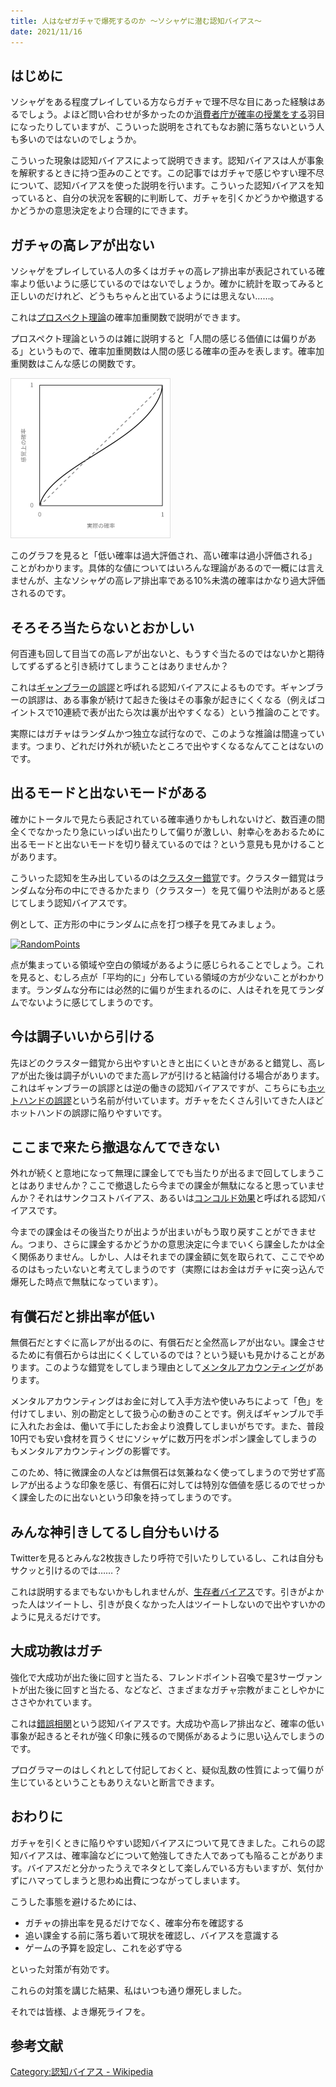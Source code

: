 ```yaml
---
title: 人はなぜガチャで爆死するのか ～ソシャゲに潜む認知バイアス～
date: 2021/11/16
---
```


## はじめに

ソシャゲをある程度プレイしている方ならガチャで理不尽な目にあった経験はあるでしょう。よほど問い合わせが多かったのか[消費者庁が確率の授業をする](http://www.kokusen.go.jp/t_box/data/t_box-faq_qa2018_09.html)羽目になったりしていますが、こういった説明をされてもなお腑に落ちないという人も多いのではないのでしょうか。

こういった現象は認知バイアスによって説明できます。認知バイアスは人が事象を解釈するときに持つ歪みのことです。この記事ではガチャで感じやすい理不尽について、認知バイアスを使った説明を行います。こういった認知バイアスを知っていると、自分の状況を客観的に判断して、ガチャを引くかどうかや撤退するかどうかの意思決定をより合理的にできます。

## ガチャの高レアが出ない

ソシャゲをプレイしている人の多くはガチャの高レア排出率が表記されている確率より低いように感じているのではないでしょうか。確かに統計を取ってみると正しいのだけれど、どうもちゃんと出ているようには思えない……。

これは[プロスペクト理論](https://ja.wikipedia.org/wiki/%E3%83%97%E3%83%AD%E3%82%B9%E3%83%9A%E3%82%AF%E3%83%88%E7%90%86%E8%AB%96)の確率加重関数で説明ができます。

プロスペクト理論というのは雑に説明すると「人間の感じる価値には偏りがある」というもので、確率加重関数は人間の感じる確率の歪みを表します。確率加重関数はこんな感じの関数です。

![](/images/probability-weight.png)

このグラフを見ると「低い確率は過大評価され、高い確率は過小評価される」ことがわかります。具体的な値についてはいろんな理論があるので一概には言えませんが、主なソシャゲの高レア排出率である10%未満の確率はかなり過大評価されるのです。

## そろそろ当たらないとおかしい

何百連も回して目当ての高レアが出ないと、もうすぐ当たるのではないかと期待してずるずると引き続けてしまうことはありませんか？

これは[ギャンブラーの誤謬](https://ja.wikipedia.org/wiki/%E3%82%AE%E3%83%A3%E3%83%B3%E3%83%96%E3%83%A9%E3%83%BC%E3%81%AE%E8%AA%A4%E8%AC%AC)と呼ばれる認知バイアスによるものです。ギャンブラーの誤謬は、ある事象が続けて起きた後はその事象が起きにくくなる（例えばコイントスで10連続で表が出たら次は裏が出やすくなる）という推論のことです。

実際にはガチャはランダムかつ独立な試行なので、このような推論は間違っています。つまり、どれだけ外れが続いたところで出やすくなるなんてことはないのです。

## 出るモードと出ないモードがある

確かにトータルで見たら表記されている確率通りかもしれないけど、数百連の間全くでなかったり急にいっぱい出たりして偏りが激しい、射幸心をあおるために出るモードと出ないモードを切り替えているのでは？という意見も見かけることがあります。

こういった認知を生み出しているのは[クラスター錯覚](https://ja.wikipedia.org/wiki/%E3%82%AF%E3%83%A9%E3%82%B9%E3%82%BF%E3%83%BC%E9%8C%AF%E8%A6%9A)です。クラスター錯覚はランダムな分布の中にできるかたまり（クラスター）を見て偏りや法則があると感じてしまう認知バイアスです。

例として、正方形の中にランダムに点を打つ様子を見てみましょう。

<a title="CaitlinJo, CC BY 3.0 &lt;https://creativecommons.org/licenses/by/3.0&gt;, via Wikimedia Commons" href="https://commons.wikimedia.org/wiki/File:RandomPoints.gif"><img width="256" alt="RandomPoints" src="https://upload.wikimedia.org/wikipedia/commons/0/0f/RandomPoints.gif"></a>

点が集まっている領域や空白の領域があるように感じられることでしょう。これを見ると、むしろ点が「平均的に」分布している領域の方が少ないことがわかります。ランダムな分布には必然的に偏りが生まれるのに、人はそれを見てランダムでないように感じてしまうのです。

## 今は調子いいから引ける

先ほどのクラスター錯覚から出やすいときと出にくいときがあると錯覚し、高レアが出た後は調子がいいのでまた高レアが引けると結論付ける場合があります。これはギャンブラーの誤謬とは逆の働きの認知バイアスですが、こちらにも[ホットハンドの誤謬](https://ja.wikipedia.org/wiki/%E3%83%9B%E3%83%83%E3%83%88%E3%83%8F%E3%83%B3%E3%83%89%E3%81%AE%E8%AA%A4%E8%AC%AC)という名前が付いています。ガチャをたくさん引いてきた人ほどホットハンドの誤謬に陥りやすいです。

## ここまで来たら撤退なんてできない

外れが続くと意地になって無理に課金してでも当たりが出るまで回してしまうことはありませんか？ここで撤退したら今までの課金が無駄になると思っていませんか？それはサンクコストバイアス、あるいは[コンコルド効果](https://ja.wikipedia.org/wiki/%E3%82%B3%E3%83%B3%E3%82%B3%E3%83%AB%E3%83%89%E5%8A%B9%E6%9E%9C)と呼ばれる認知バイアスです。

今までの課金はその後当たりが出ようが出まいがもう取り戻すことができません。つまり、さらに課金するかどうかの意思決定に今までいくら課金したかは全く関係ありません。しかし、人はそれまでの課金額に気を取られて、ここでやめるのはもったいないと考えてしまうのです（実際にはお金はガチャに突っ込んで爆死した時点で無駄になっています）。

## 有償石だと排出率が低い

無償石だとすぐに高レアが出るのに、有償石だと全然高レアが出ない。課金させるために有償石からは出にくくしているのでは？という疑いも見かけることがあります。このような錯覚をしてしまう理由として[メンタルアカウンティング](https://www.ifinance.ne.jp/glossary/lifeplan/lif153.html)があります。

メンタルアカウンティングはお金に対して入手方法や使いみちによって「色」を付けてしまい、別の勘定として扱う心の動きのことです。例えばギャンブルで手に入れたお金は、働いて手にしたお金より浪費してしまいがちです。また、普段10円でも安い食材を買うくせにソシャゲに数万円をポンポン課金してしまうのもメンタルアカウンティングの影響です。

このため、特に微課金の人などは無償石は気兼ねなく使ってしまうので労せず高レアが出るような印象を感じ、有償石に対しては特別な価値を感じるのでせっかく課金したのに出ないという印象を持ってしまうのです。

## みんな神引きしてるし自分もいける

Twitterを見るとみんな2枚抜きしたり呼符で引いたりしているし、これは自分もサクッと引けるのでは……？

これは説明するまでもないかもしれませんが、[生存者バイアス](https://ja.wikipedia.org/wiki/%E7%94%9F%E5%AD%98%E8%80%85%E3%83%90%E3%82%A4%E3%82%A2%E3%82%B9)です。引きがよかった人はツイートし、引きが良くなかった人はツイートしないので出やすいかのように見えるだけです。

## 大成功教はガチ

強化で大成功が出た後に回すと当たる、フレンドポイント召喚で星3サーヴァントが出た後に回すと当たる、などなど、さまざまなガチャ宗教がまことしやかにささやかれています。

これは[錯誤相関](https://ja.wikipedia.org/wiki/%E9%8C%AF%E8%AA%A4%E7%9B%B8%E9%96%A2)という認知バイアスです。大成功や高レア排出など、確率の低い事象が起きるとそれが強く印象に残るので関係があるように思い込んでしまうのです。

プログラマーのはしくれとして付記しておくと、疑似乱数の性質によって偏りが生じているということもありえないと断言できます。

## おわりに

ガチャを引くときに陥りやすい認知バイアスについて見てきました。これらの認知バイアスは、確率論などについて勉強してきた人であっても陥ることがあります。バイアスだと分かったうえでネタとして楽しんでいる方もいますが、気付かずにハマってしまうと思わぬ出費につながってしまいます。

こうした事態を避けるためには、

- ガチャの排出率を見るだけでなく、確率分布を確認する
- 追い課金する前に落ち着いて現状を確認し、バイアスを意識する
- ゲームの予算を設定し、これを必ず守る

といった対策が有効です。

これらの対策を講じた結果、私はいつも通り爆死しました。

それでは皆様、よき爆死ライフを。

## 参考文献

[Category:認知バイアス - Wikipedia](https://ja.wikipedia.org/wiki/Category:%E8%AA%8D%E7%9F%A5%E3%83%90%E3%82%A4%E3%82%A2%E3%82%B9)
